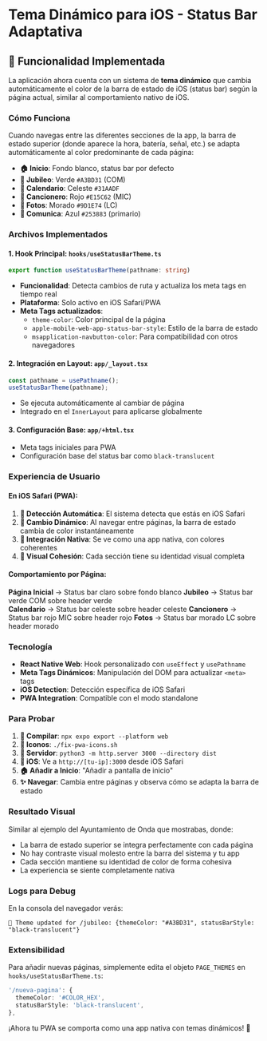 # Tema Dinámico para iOS - Status Bar Adaptativa

## 🎨 Funcionalidad Implementada

La aplicación ahora cuenta con un sistema de **tema dinámico** que cambia automáticamente el color de la barra de estado de iOS (status bar) según la página actual, similar al comportamiento nativo de iOS.

### Cómo Funciona

Cuando navegas entre las diferentes secciones de la app, la barra de estado superior (donde aparece la hora, batería, señal, etc.) se adapta automáticamente al color predominante de cada página:

- **🏠 Inicio**: Fondo blanco, status bar por defecto
- **🎯 Jubileo**: Verde `#A3BD31` (COM)
- **📅 Calendario**: Celeste `#31AADF` 
- **🎵 Cancionero**: Rojo `#E15C62` (MIC)
- **📸 Fotos**: Morado `#9D1E74` (LC)
- **💬 Comunica**: Azul `#253883` (primario)

### Archivos Implementados

#### 1. Hook Principal: `hooks/useStatusBarTheme.ts`
```typescript
export function useStatusBarTheme(pathname: string)
```
- **Funcionalidad**: Detecta cambios de ruta y actualiza los meta tags en tiempo real
- **Plataforma**: Solo activo en iOS Safari/PWA
- **Meta Tags actualizados**:
  - `theme-color`: Color principal de la página
  - `apple-mobile-web-app-status-bar-style`: Estilo de la barra de estado
  - `msapplication-navbutton-color`: Para compatibilidad con otros navegadores

#### 2. Integración en Layout: `app/_layout.tsx`
```typescript
const pathname = usePathname();
useStatusBarTheme(pathname);
```
- Se ejecuta automáticamente al cambiar de página
- Integrado en el `InnerLayout` para aplicarse globalmente

#### 3. Configuración Base: `app/+html.tsx`
- Meta tags iniciales para PWA
- Configuración base del status bar como `black-translucent`

### Experiencia de Usuario

#### En iOS Safari (PWA):
1. **🎯 Detección Automática**: El sistema detecta que estás en iOS Safari
2. **🔄 Cambio Dinámico**: Al navegar entre páginas, la barra de estado cambia de color instantáneamente
3. **📱 Integración Nativa**: Se ve como una app nativa, con colores coherentes
4. **🎨 Visual Cohesión**: Cada sección tiene su identidad visual completa

#### Comportamiento por Página:

**Página Inicial** → Status bar claro sobre fondo blanco
**Jubileo** → Status bar verde COM sobre header verde  
**Calendario** → Status bar celeste sobre header celeste
**Cancionero** → Status bar rojo MIC sobre header rojo
**Fotos** → Status bar morado LC sobre header morado

### Tecnología

- **React Native Web**: Hook personalizado con `useEffect` y `usePathname`
- **Meta Tags Dinámicos**: Manipulación del DOM para actualizar `<meta>` tags
- **iOS Detection**: Detección específica de iOS Safari
- **PWA Integration**: Compatible con el modo standalone

### Para Probar

1. **🔧 Compilar**: `npx expo export --platform web`
2. **🔧 Iconos**: `./fix-pwa-icons.sh`
3. **🚀 Servidor**: `python3 -m http.server 3000 --directory dist`
4. **📱 iOS**: Ve a `http://[tu-ip]:3000` desde iOS Safari
5. **🏠 Añadir a Inicio**: "Añadir a pantalla de inicio"
6. **✨ Navegar**: Cambia entre páginas y observa cómo se adapta la barra de estado

### Resultado Visual

Similar al ejemplo del Ayuntamiento de Onda que mostrabas, donde:
- La barra de estado superior se integra perfectamente con cada página
- No hay contraste visual molesto entre la barra del sistema y tu app
- Cada sección mantiene su identidad de color de forma cohesiva
- La experiencia se siente completamente nativa

### Logs para Debug

En la consola del navegador verás:
```
🎨 Theme updated for /jubileo: {themeColor: "#A3BD31", statusBarStyle: "black-translucent"}
```

### Extensibilidad

Para añadir nuevas páginas, simplemente edita el objeto `PAGE_THEMES` en `hooks/useStatusBarTheme.ts`:

```typescript
'/nueva-pagina': {
  themeColor: '#COLOR_HEX',
  statusBarStyle: 'black-translucent',
},
```

¡Ahora tu PWA se comporta como una app nativa con temas dinámicos! 🎉
